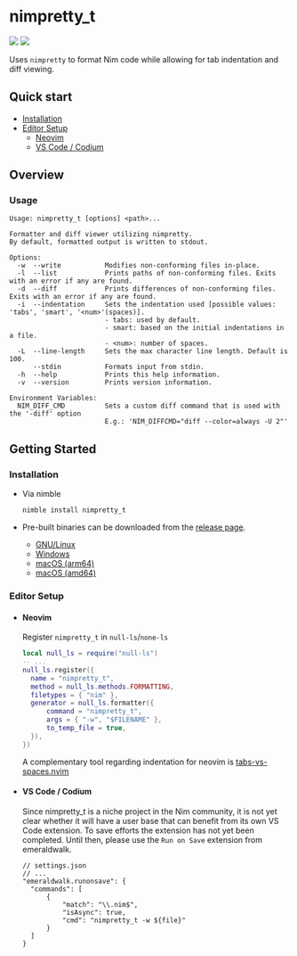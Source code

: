 # nimpretty_t

[badge__build]: https://img.shields.io/github/actions/workflow/status/ttytm/nimpretty_t/ci.yml?branch=main&logo=github&logoColor=C0CAF5&labelColor=333
[badge__version]: https://img.shields.io/github/v/release/ttytm/nimpretty_t?logo=task&logoColor=C0CAF5&labelColor=333&color=ffc200

[![][badge__build]](https://github.com/ttytm/nimpretty_t/actions?query=branch%3Amain)
[![][badge__version]](https://github.com/ttytm/nimpretty_t/releases/latest)

Uses `nimpretty` to format Nim code while allowing for tab indentation and diff viewing.

## Quick start

- [Installation](#installation)
- [Editor Setup](#editor-setup)
  - [Neovim](#neovim)
  - [VS Code / Codium](#vs-code--codium)

## Overview

### Usage

```
Usage: nimpretty_t [options] <path>...

Formatter and diff viewer utilizing nimpretty.
By default, formatted output is written to stdout.

Options:
  -w  --write           Modifies non-conforming files in-place.
  -l  --list            Prints paths of non-conforming files. Exits with an error if any are found.
  -d  --diff            Prints differences of non-conforming files. Exits with an error if any are found.
  -i  --indentation     Sets the indentation used [possible values: 'tabs', 'smart', '<num>'(spaces)].
                        - tabs: used by default.
                        - smart: based on the initial indentations in a file.
                        - <num>: number of spaces.
  -L  --line-length     Sets the max character line length. Default is 100.
      --stdin           Formats input from stdin.
  -h  --help            Prints this help information.
  -v  --version         Prints version information.

Environment Variables:
  NIM_DIFF_CMD          Sets a custom diff command that is used with the '-diff' option
                        E.g.: 'NIM_DIFFCMD="diff --color=always -U 2"'
```

## Getting Started

### Installation

- Via nimble

  ```sh
  nimble install nimpretty_t
  ```

- Pre-built binaries can be downloaded from the [release page](https://github.com/ttytm/nimpretty_t/releases).

  - [GNU/Linux](https://github.com/ttytm/nimpretty_t/releases/latest/download/nimpretty_t-linux-amd64)
  - [Windows](https://github.com/ttytm/nimpretty_t/releases/latest/download/nimpretty_t-windows-amd64.exe)
  - [macOS (arm64)](https://github.com/ttytm/nimpretty_t/releases/latest/download/nimpretty_t-macos-arm64)
  - [macOS (amd64)](https://github.com/ttytm/nimpretty_t/releases/latest/download/nimpretty_t-macos-amd64)

### Editor Setup

- #### Neovim

  Register `nimpretty_t` in `null-ls`/`none-ls`

  ```lua
  local null_ls = require("null-ls")
  -- ...
  null_ls.register({
  	name = "nimpretty_t",
  	method = null_ls.methods.FORMATTING,
  	filetypes = { "nim" },
  	generator = null_ls.formatter({
  		command = "nimpretty_t",
  		args = { "-w", "$FILENAME" },
  		to_temp_file = true,
  	}),
  })
  ```

  A complementary tool regarding indentation for neovim is [tabs-vs-spaces.nvim](https://github.com/tenxsoydev/tabs-vs-spaces.nvim)

- #### VS Code / Codium

  Since nimpretty_t is a niche project in the Nim community, it is not yet clear whether it will have a user base that can benefit from its own VS Code extension.
  To save efforts the extension has not yet been completed. Until then, please use the `Run on Save` extension from emeraldwalk.

  ```jsonc
  // settings.json
  // ...
  "emeraldwalk.runonsave": {
  	"commands": [
  		{
  			"match": "\\.nim$",
  			"isAsync": true,
  			"cmd": "nimpretty_t -w ${file}"
  		}
  	]
  }
  ```
